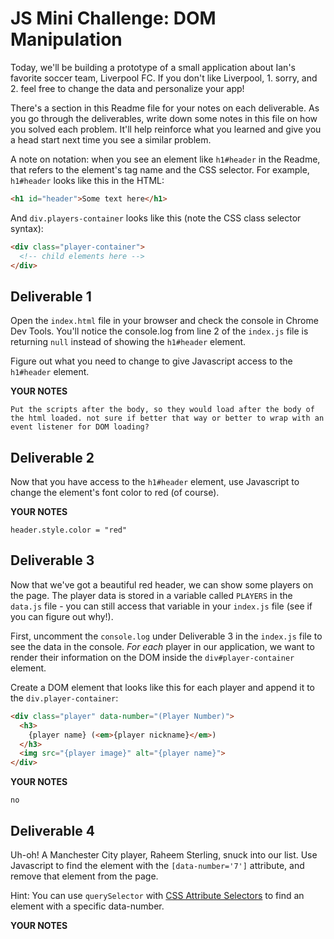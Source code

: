 # JS Mini Challenge: DOM Manipulation

Today, we'll be building a prototype of a small application about Ian's favorite soccer team, Liverpool FC. If you don't like Liverpool, 1. sorry, and 2. feel free to change the data and personalize your app!

There's a section in this Readme file for your notes on each deliverable. As you go through the deliverables, write down some notes in this file on how you solved each problem. It'll help reinforce what you learned and give you a head start next time you see a similar problem.

A note on notation: when you see an element like `h1#header` in the Readme, that refers to the element's tag name and the CSS selector. For example, `h1#header` looks like this in the HTML:

```html
<h1 id="header">Some text here</h1>
```

And `div.players-container` looks like this (note the CSS class selector syntax):

```html
<div class="player-container">
  <!-- child elements here -->
</div>
```

## Deliverable 1

Open the `index.html` file in your browser and check the console in Chrome Dev Tools. You'll notice the console.log from line 2 of the `index.js` file is returning `null` instead of showing the `h1#header` element.

Figure out what you need to change to give Javascript access to the `h1#header` element.

**YOUR NOTES**
```
Put the scripts after the body, so they would load after the body of the html loaded. not sure if better that way or better to wrap with an event listener for DOM loading?
```

## Deliverable 2

Now that you have access to the `h1#header` element, use Javascript to change the element's font color to red (of course).

**YOUR NOTES**
```
header.style.color = "red"
```

## Deliverable 3

Now that we've got a beautiful red header, we can show some players on the page. The player data is stored in a variable called `PLAYERS` in the `data.js` file - you can still access that variable in your `index.js` file (see if you can figure out why!).

First, uncomment the `console.log` under Deliverable 3 in the `index.js` file to see the data in the console. *For each* player in our application, we want to render their information on the DOM inside the `div#player-container` element. 

Create a DOM element that looks like this for each player and append it to the `div.player-container`:

```html
<div class="player" data-number="(Player Number)">
  <h3>
    {player name} (<em>{player nickname}</em>)
  </h3>
  <img src="{player image}" alt="{player name}">
</div>
```

**YOUR NOTES**
```
no
```

## Deliverable 4

Uh-oh! A Manchester City player, Raheem Sterling, snuck into our list. Use Javascript to find the element with the `[data-number='7']` attribute, and remove that element from the page.

Hint: You can use `querySelector` with [CSS Attribute Selectors](https://developer.mozilla.org/en-US/docs/Web/CSS/Attribute_selectors) to find an element with a specific data-number. 

**YOUR NOTES**
```

```
